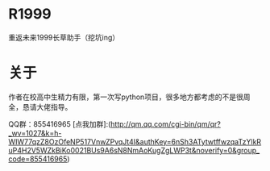 # R1999
重返未来1999长草助手（挖坑ing）

# 关于
作者在校高中生精力有限，第一次写python项目，很多地方都考虑的不是很周全，恳请大佬指导。

QQ群：855416965 [点我加群]:(http://qm.qq.com/cgi-bin/qm/qr?_wv=1027&k=h-WIW77qzZ8OzOfeNP517VnwZPvqJt4I&authKey=6nSh3ATytwtffwzqaTzYlkRuP4H2V5WZkBiKo0021BUs9A6sN8NmAoKugZgLWP3t&noverify=0&group_code=855416965)
